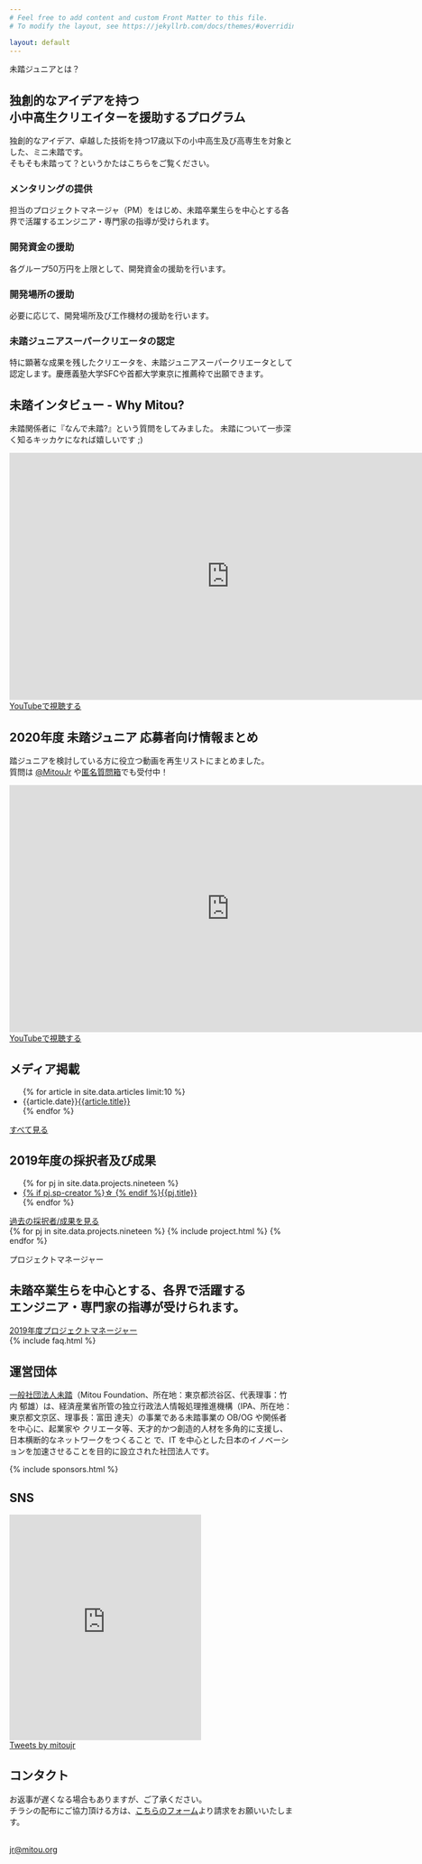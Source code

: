 ```yaml
---
# Feel free to add content and custom Front Matter to this file.
# To modify the layout, see https://jekyllrb.com/docs/themes/#overriding-theme-defaults

layout: default
---
```

<section id="about">
  <p class="subtitle">未踏ジュニアとは？</p>
  <h2 class="s-title">独創的なアイデアを持つ<br>小中高生クリエイターを援助するプログラム</h2>
  <p>独創的なアイデア、卓越した技術を持つ17歳以下の小中高生及び高専生を対象とした、ミニ未踏です。<br>
  そもそも未踏って？というかたはこちらをご覧ください。</p>
  <div class="service flex">
    <div class="service-one">
      <i class="fas fa-graduation-cap green"></i>
      <h3>メンタリングの提供</h3>
      <p>担当のプロジェクトマネージャ（PM）をはじめ、未踏卒業生らを中心とする各界で活躍するエンジニア・専門家の指導が受けられます。</p>
    </div>
    <div class="service-one">
      <i class="fas fa-dollar-sign green"></i>
      <h3>開発資金の援助</h3>
      <p>各グループ50万円を上限として、開発資金の援助を行います。</p>
    </div>
    <div class="service-one">
      <i class="fas fa-cog green"></i>
      <h3>開発場所の援助</h3>
      <p>必要に応じて、開発場所及び工作機材の援助を行います。</p>
    </div>
    <div class="service-one">
      <i class="fas fa-link green"></i>
      <h3>未踏ジュニアスーパークリエータの認定</h3>
      <p>特に顕著な成果を残したクリエータを、未踏ジュニアスーパークリエータとして認定します。慶應義塾大学SFCや首都大学東京に推薦枠で出願できます。</p>
    </div>
  </div>
  <h2>未踏インタビュー - Why Mitou?</h2>
  <p>未踏関係者に『なんで未踏?』という質問をしてみました。
未踏について一歩深く知るキッカケになれば嬉しいです ;)</p>
  <div class="youtube">
    <iframe width="779" height="438" src="https://www.youtube.com/embed/videoseries?list=PLNObH2jlC6leiUTypiJYO2zUcwBg7M0Bg" frameborder="0" allow="accelerometer; autoplay; encrypted-media; gyroscope; picture-in-picture" allowfullscreen=""></iframe>
  </div>
  <a href="https://www.youtube.com/playlist?list=PLNObH2jlC6leiUTypiJYO2zUcwBg7M0Bg&disable_polymer=true" class="button">YouTubeで視聴する</a>

  <h2>2020年度 未踏ジュニア 応募者向け情報まとめ</h2>
  <p>踏ジュニアを検討している方に役立つ動画を再生リストにまとめました。<br>質問は <a href="https://twitter.com/mitoujr">@MitouJr</a> や<a href="https://bit.ly/mitoujr-q-box">匿名質問箱</a>でも受付中！</p>
  <div class="youtube">
    <iframe width="779" height="438" src="https://www.youtube.com/embed/videoseries?list=PLNObH2jlC6lc3c-gRpILyQrMhlqBIRjKr" frameborder="0" allow="accelerometer; autoplay; encrypted-media; gyroscope; picture-in-picture" allowfullscreen=""></iframe>
  </div>
  <a href="https://www.youtube.com/playlist?list=PLNObH2jlC6lfFCBZeq10OrpsEOdSGkkBd&disable_polymer=true" class="button">YouTubeで視聴する</a>
</section>
<section id="articles">
  <h2> <i class="far fa-newspaper green"></i> メディア掲載</h2>
  <ul>
    {% for article in site.data.articles limit:10 %}
    <li><span>{{article.date}}</span><a href="{{article.url}}">{{article.title}}</a></li>
    {% endfor %}
  </ul>
  <a href="/media" class="button">すべて見る</a>
</section>
<section id="results">
  <h2>2019年度の採択者及び成果</h2>
  <ul>
    {% for pj in site.data.projects.nineteen %}
    <li><a href="#{{pj.id}}">{% if pj.sp-creator %}<span>☆ </span>{% endif %}{{pj.title}}</a></li>
    {% endfor %}
  </ul>
  <a href="/past-projects" class="button">過去の採択者/成果を見る</a>
  <div class="projects flex">
    {% for pj in site.data.projects.nineteen %}
      {% include project.html %}
    {% endfor %}
  </div>
</section>
<section id="project-manager">
  <p class="subtitle">プロジェクトマネージャー</p>
  <h2 class="s-title">未踏卒業生らを中心とする、各界で活躍する<br>エンジニア・専門家の指導が受けられます。</h2>
  <a href="/pm" class="button">2019年度プロジェクトマネージャー</a>
</section>
{% include faq.html %}
<section>
  <h2>運営団体</h2>
  <p><a href="https://www.mitou.org/">一般社団法人未踏</a>（Mitou Foundation、所在地：東京都渋谷区、代表理事：竹内 郁雄）は、経済産業省所管の独立行政法人情報処理推進機構（IPA、所在地：東京都文京区、理事長：富田 達夫）の事業である未踏事業の OB/OG や関係者を中心に、起業家や クリエータ等、天才的かつ創造的人材を多角的に支援し、日本横断的なネットワークをつくること で、IT を中心とした日本のイノベーションを加速させることを目的に設立された社団法人です。</p>
</section>
{% include sponsors.html %}
<section id="sns">
  <h2>SNS</h2>
  <div class="flex">
  <div class="facebook w-half">
    <iframe src="https://www.facebook.com/plugins/page.php?href=https%3A%2F%2Fwww.facebook.com%2Fmitoujr&tabs=timeline&width=340&height=400&small_header=true&adapt_container_width=true&hide_cover=true&show_facepile=true&appId" width="340" height="400" style="border:none;overflow:hidden" scrolling="no" frameborder="0" allowTransparency="true" allow="encrypted-media"></iframe>
  </div>
  <div class="twitter w-half">
    <a class="twitter-timeline" data-height="400" data-width="340" href="https://twitter.com/mitoujr?ref_src=twsrc%5Etfw">Tweets by mitoujr</a> <script async src="https://platform.twitter.com/widgets.js" charset="utf-8"></script>
  </div>
  </div>
</section>
<section id="contact">
  <h2>コンタクト</h2>
  <p>お返事が遅くなる場合もありますが、ご了承ください。<br>チラシの配布にご協力頂ける方は、<a href="https://goo.gl/forms/LbmaEz1kNrN1WFgt2">こちらのフォーム</a>より請求をお願いいたします。</p>
  <i class="fas fa-envelope green" style="font-size:36px;"></i><br>
  <a href="mailto:jr@mitou.org">jr@mitou.org</a>
</section>
